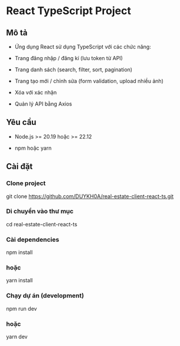 # React TypeScript Project

## Mô tả
- Ứng dụng React sử dụng TypeScript với các chức năng:

- Trang đăng nhập / đăng kí (lưu token từ API)

- Trang danh sách (search, filter, sort, pagination)

- Trang tạo mới / chỉnh sửa (form validation, upload nhiều ảnh)

- Xóa với xác nhận

- Quản lý API bằng Axios

## Yêu cầu

- Node.js >= 20.19 hoặc >= 22.12

- npm hoặc yarn

## Cài đặt
### Clone project
git clone https://github.com/DUYKH0A/real-estate-client-react-ts.git

### Di chuyển vào thư mục
cd real-estate-client-react-ts

### Cài dependencies
npm install
### hoặc
yarn install

### Chạy dự án (development)
npm run dev
### hoặc
yarn dev